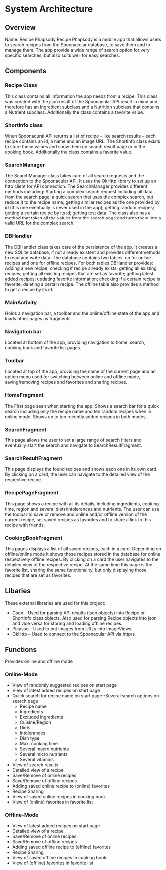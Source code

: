 # System Architecture
## Overview

  Name: Recipe Rhapsody
  Recipe Phapsody is a mobile app that allows users to search recipes from the Spoonacular database, to save them and to manage them. 
  The app provide a wide range of search option for very specific searches, but also suits well for easy searches.

## Components
 ### Recipe Class
This class contains all information the app needs from a recipe. This class was created with the json result of the Spoonacular API result in mind and therefore 
has an Ingredient subclass and a Nutrition subclass that contains a Nutrient subclass. Additionally the class contains a favorite value.

  ### Shortinfo class
When Spoonacural API returns a list of recipe – like search results – each recipe contains an id, a name and an image URL. 
The ShortInfo class exists to store these values and show them on search result page or in the cooking book. Additionally the class contains a favorite value. 
    
  ### SearchManager
The SearchManager class takes care of all search requests and the connection to the Spoonacular API. It uses the OkHttp library to set up an 
http client for API connection. The SearchManager provides different methods including: Starting a complex search request including all data from the search page; 
a quick search that uses the complex search, but reduce it to the recipe name; getting similar recipes as the one provided by id (this one eventually is never used 
in the app); getting random recipes; getting a certain recipe by its id; getting test data. 
The class also has a method that takes all the values from the search page and turns them into a valid URL for the complex search.
    
 ### DBHandler
The DBHandler class takes care of the persistence of the app. It creates a new SQLite database, 
if not already existent and provides differentmethods to read and write data.
The database contains two tables, on for online recipes and one for offline recipes. 
For both tables DBHandler provides: Adding a new recipe; checking if recipe already exists; getting all existing recipes; getting all existing recipes that 
are set as favorite; getting latest added recipes; updating favorite information; checking if a certain recipe is favorite; deleting a certain recipe. 
The offline table also provides a method to get a recipe by its id.
    
  ### MainActivity
Holds a navigation bar, a toolbar and the online/offline state of the app and loads other pages as fragments.
    
  ### Navigation bar
Located at bottom of the app, providing navigation to home, search, cooking book and favorite list pages.
    
  ### Toolbar
Located at top of the app, providing the name of the current page and an option menu used for switching between online and offline mode, saving/removing 
recipes and favorites and sharing recipes.
    
  ### HomeFragment
The First page seen when starting the app. Shows a search bar for a quick search including only the recipe name and ten random recipes when in online mode. 
Shows up to ten recently added recipes in both modes.
    
  ### SearchFragment
This page allows the user to set a large range of search filters and eventually start the search and navigate to SearchResultFragment.
    
  ### SearchResultFragment
This page displays the found recipes and shows each one in its own card.
By clicking on a card, the user can navigate to the detailed view of the respective recipe.
    
  ### RecipePageFragment
This page shows a recipe with all its details, including ingredients, cooking time, region and several diets/intolerances and nutrients. 
The user can use the toolbar to save or remove and online and/or offline version of the current recipe, set saved recipes as favorites and to share a link 
to this recipe with friends.
    
  ### CookingBookFragment
This pages displays a list of all saved recipes, each in a card. Depending on offline/online mode it shows those recipes stored in the database for online 
respectively offline recipes.
By clicking on a card the user navigates to the detailed view of the respective recipe.
At the same time this page is the favorite list, sharing the same functionality, but only displaying those recipes that are set as favorites.

## Libaries
These external libraries are used for this project:
  - Gson – Used for parsing API results (json objects) into Recipe or ShortInfo class objects.
      Also used for parsing Recipe objects into json and vice versa for storing and loading offline recipes.
  - Picasso – Used to put images from URLs into ImageViews
  - OkHttp – Used to connect to the Spoonacular API via http/s

## Functions
Provides online and offline mode
  
### Online-Mode
- View of randomly suggested recipes on start page
- View of latest added recipes on start page
- Quick search for recipe name on start page
	-Several search options on search page
	+ Recipe name
	+ Ingredients
	+ Excluded ingredients
	+ Cuisine/Region
	+ Diets
	+ Intolerances
	+ Dish type
	+ Max. cooking time
	+ Several macro nutrients
	+ Several micro nutrients
	+ Several vitamins
- View of search results
- Detailed view of a recipe
- Save/Remove of online recipes 
- Save/Remove of offline recipes
- Adding saved online recipe to (online) favorites
- Recipe Sharing
- View of saved online recipes in cooking book
- View of (online) favorites in favorite list

### Offline-Mode
- View of latest added recipes on start page 
- Detailed view of a recipe
- Save/Remove of online recipes 
- Save/Remove of offline recipes
- Adding saved offline recipe to (offline) favorites
- Recipe Sharing
- View of saved offline recipes in cooking book
- View of (offline) favorites in favorite list
